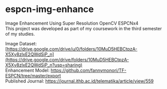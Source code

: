 # espcn-img-enhance
Image Enhancement Using Super Resolution OpenCV ESPCNx4 <br/>
This project was developed as part of my coursework in the third semester of my studies. <br/>

Image Dataset: [https://drive.google.com/drive/u/0/folders/10MuD5HEBCtpzA-X5Xy8zlxE2QWdSiP_n](https://drive.google.com/drive/folders/10MuD5HEBCtpzA-X5Xy8zlxE2QWdSiP_n?usp=sharing) <br/>
Enhancement Model: https://github.com/fannymonori/TF-ESPCN/tree/master/export <br/>
Published Journal: https://journal.ithb.ac.id/telematika/article/view/559 <br/>
